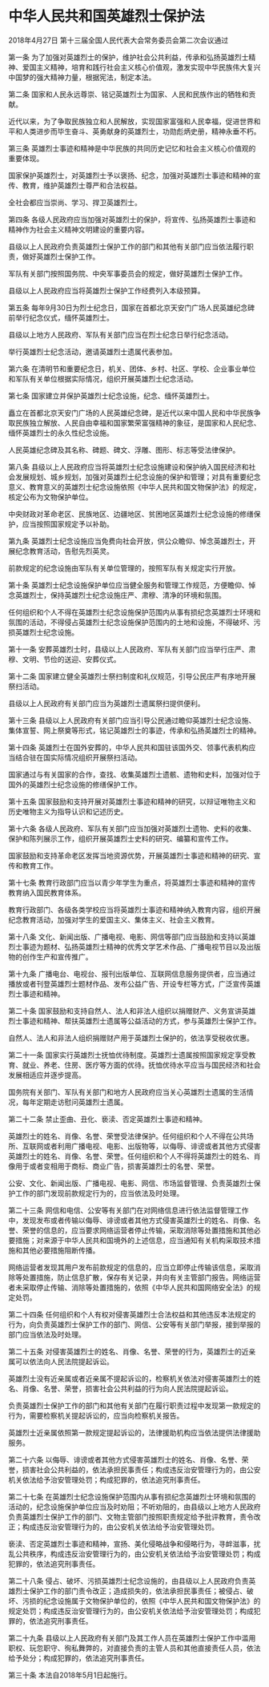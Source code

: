 # 中华人民共和国英雄烈士保护法

2018年4月27日 第十三届全国人民代表大会常务委员会第二次会议通过

<!-- INFO END -->

第一条 为了加强对英雄烈士的保护，维护社会公共利益，传承和弘扬英雄烈士精神、爱国主义精神，培育和践行社会主义核心价值观，激发实现中华民族伟大复兴中国梦的强大精神力量，根据宪法，制定本法。

第二条 国家和人民永远尊崇、铭记英雄烈士为国家、人民和民族作出的牺牲和贡献。

近代以来，为了争取民族独立和人民解放，实现国家富强和人民幸福，促进世界和平和人类进步而毕生奋斗、英勇献身的英雄烈士，功勋彪炳史册，精神永垂不朽。

第三条 英雄烈士事迹和精神是中华民族的共同历史记忆和社会主义核心价值观的重要体现。

国家保护英雄烈士，对英雄烈士予以褒扬、纪念，加强对英雄烈士事迹和精神的宣传、教育，维护英雄烈士尊严和合法权益。

全社会都应当崇尚、学习、捍卫英雄烈士。

第四条 各级人民政府应当加强对英雄烈士的保护，将宣传、弘扬英雄烈士事迹和精神作为社会主义精神文明建设的重要内容。

县级以上人民政府负责英雄烈士保护工作的部门和其他有关部门应当依法履行职责，做好英雄烈士保护工作。

军队有关部门按照国务院、中央军事委员会的规定，做好英雄烈士保护工作。

县级以上人民政府应当将英雄烈士保护工作经费列入本级预算。

第五条 每年9月30日为烈士纪念日，国家在首都北京天安门广场人民英雄纪念碑前举行纪念仪式，缅怀英雄烈士。

县级以上地方人民政府、军队有关部门应当在烈士纪念日举行纪念活动。

举行英雄烈士纪念活动，邀请英雄烈士遗属代表参加。

第六条 在清明节和重要纪念日，机关、团体、乡村、社区、学校、企业事业单位和军队有关单位根据实际情况，组织开展英雄烈士纪念活动。

第七条 国家建立并保护英雄烈士纪念设施，纪念、缅怀英雄烈士。

矗立在首都北京天安门广场的人民英雄纪念碑，是近代以来中国人民和中华民族争取民族独立解放、人民自由幸福和国家繁荣富强精神的象征，是国家和人民纪念、缅怀英雄烈士的永久性纪念设施。

人民英雄纪念碑及其名称、碑题、碑文、浮雕、图形、标志等受法律保护。

第八条 县级以上人民政府应当将英雄烈士纪念设施建设和保护纳入国民经济和社会发展规划、城乡规划，加强对英雄烈士纪念设施的保护和管理；对具有重要纪念意义、教育意义的英雄烈士纪念设施依照《中华人民共和国文物保护法》的规定，核定公布为文物保护单位。

中央财政对革命老区、民族地区、边疆地区、贫困地区英雄烈士纪念设施的修缮保护，应当按照国家规定予以补助。

第九条 英雄烈士纪念设施应当免费向社会开放，供公众瞻仰、悼念英雄烈士，开展纪念教育活动，告慰先烈英灵。

前款规定的纪念设施由军队有关单位管理的，按照军队有关规定实行开放。

第十条 英雄烈士纪念设施保护单位应当健全服务和管理工作规范，方便瞻仰、悼念英雄烈士，保持英雄烈士纪念设施庄严、肃穆、清净的环境和氛围。

任何组织和个人不得在英雄烈士纪念设施保护范围内从事有损纪念英雄烈士环境和氛围的活动，不得侵占英雄烈士纪念设施保护范围内的土地和设施，不得破坏、污损英雄烈士纪念设施。

第十一条 安葬英雄烈士时，县级以上人民政府、军队有关部门应当举行庄严、肃穆、文明、节俭的送迎、安葬仪式。

第十二条 国家建立健全英雄烈士祭扫制度和礼仪规范，引导公民庄严有序地开展祭扫活动。

县级以上人民政府有关部门应当为英雄烈士遗属祭扫提供便利。

第十三条 县级以上人民政府有关部门应当引导公民通过瞻仰英雄烈士纪念设施、集体宣誓、网上祭奠等形式，铭记英雄烈士的事迹，传承和弘扬英雄烈士的精神。

第十四条 英雄烈士在国外安葬的，中华人民共和国驻该国外交、领事代表机构应当结合驻在国实际情况组织开展祭扫活动。

国家通过与有关国家的合作，查找、收集英雄烈士遗骸、遗物和史料，加强对位于国外的英雄烈士纪念设施的修缮保护工作。

第十五条 国家鼓励和支持开展对英雄烈士事迹和精神的研究，以辩证唯物主义和历史唯物主义为指导认识和记述历史。

第十六条 各级人民政府、军队有关部门应当加强对英雄烈士遗物、史料的收集、保护和陈列展示工作，组织开展英雄烈士史料的研究、编纂和宣传工作。

国家鼓励和支持革命老区发挥当地资源优势，开展英雄烈士事迹和精神的研究、宣传和教育工作。

第十七条 教育行政部门应当以青少年学生为重点，将英雄烈士事迹和精神的宣传教育纳入国民教育体系。

教育行政部门、各级各类学校应当将英雄烈士事迹和精神纳入教育内容，组织开展纪念教育活动，加强对学生的爱国主义、集体主义、社会主义教育。

第十八条 文化、新闻出版、广播电视、电影、网信等部门应当鼓励和支持以英雄烈士事迹为题材、弘扬英雄烈士精神的优秀文学艺术作品、广播电视节目以及出版物的创作生产和宣传推广。

第十九条 广播电台、电视台、报刊出版单位、互联网信息服务提供者，应当通过播放或者刊登英雄烈士题材作品、发布公益广告、开设专栏等方式，广泛宣传英雄烈士事迹和精神。

第二十条 国家鼓励和支持自然人、法人和非法人组织以捐赠财产、义务宣讲英雄烈士事迹和精神、帮扶英雄烈士遗属等公益活动的方式，参与英雄烈士保护工作。

自然人、法人和非法人组织捐赠财产用于英雄烈士保护的，依法享受税收优惠。

第二十一条 国家实行英雄烈士抚恤优待制度。英雄烈士遗属按照国家规定享受教育、就业、养老、住房、医疗等方面的优待。抚恤优待水平应当与国民经济和社会发展相适应并逐步提高。

国务院有关部门、军队有关部门和地方人民政府应当关心英雄烈士遗属的生活情况，每年定期走访慰问英雄烈士遗属。

第二十二条 禁止歪曲、丑化、亵渎、否定英雄烈士事迹和精神。

英雄烈士的姓名、肖像、名誉、荣誉受法律保护。任何组织和个人不得在公共场所、互联网或者利用广播电视、电影、出版物等，以侮辱、诽谤或者其他方式侵害英雄烈士的姓名、肖像、名誉、荣誉。任何组织和个人不得将英雄烈士的姓名、肖像用于或者变相用于商标、商业广告，损害英雄烈士的名誉、荣誉。

公安、文化、新闻出版、广播电视、电影、网信、市场监督管理、负责英雄烈士保护工作的部门发现前款规定行为的，应当依法及时处理。

第二十三条 网信和电信、公安等有关部门在对网络信息进行依法监督管理工作中，发现发布或者传输以侮辱、诽谤或者其他方式侵害英雄烈士的姓名、肖像、名誉、荣誉的信息的，应当要求网络运营者停止传输，采取消除等处置措施和其他必要措施；对来源于中华人民共和国境外的上述信息，应当通知有关机构采取技术措施和其他必要措施阻断传播。

网络运营者发现其用户发布前款规定的信息的，应当立即停止传输该信息，采取消除等处置措施，防止信息扩散，保存有关记录，并向有关主管部门报告。网络运营者未采取停止传输、消除等处置措施的，依照《中华人民共和国网络安全法》的规定处罚。

第二十四条 任何组织和个人有权对侵害英雄烈士合法权益和其他违反本法规定的行为，向负责英雄烈士保护工作的部门、网信、公安等有关部门举报，接到举报的部门应当依法及时处理。

第二十五条 对侵害英雄烈士的姓名、肖像、名誉、荣誉的行为，英雄烈士的近亲属可以依法向人民法院提起诉讼。

英雄烈士没有近亲属或者近亲属不提起诉讼的，检察机关依法对侵害英雄烈士的姓名、肖像、名誉、荣誉，损害社会公共利益的行为向人民法院提起诉讼。

负责英雄烈士保护工作的部门和其他有关部门在履行职责过程中发现第一款规定的行为，需要检察机关提起诉讼的，应当向检察机关报告。

英雄烈士近亲属依照第一款规定提起诉讼的，法律援助机构应当依法提供法律援助服务。

第二十六条 以侮辱、诽谤或者其他方式侵害英雄烈士的姓名、肖像、名誉、荣誉，损害社会公共利益的，依法承担民事责任；构成违反治安管理行为的，由公安机关依法给予治安管理处罚；构成犯罪的，依法追究刑事责任。

第二十七条 在英雄烈士纪念设施保护范围内从事有损纪念英雄烈士环境和氛围的活动的，纪念设施保护单位应当及时劝阻；不听劝阻的，由县级以上地方人民政府负责英雄烈士保护工作的部门、文物主管部门按照职责规定给予批评教育，责令改正；构成违反治安管理行为的，由公安机关依法给予治安管理处罚。

亵渎、否定英雄烈士事迹和精神，宣扬、美化侵略战争和侵略行为，寻衅滋事，扰乱公共秩序，构成违反治安管理行为的，由公安机关依法给予治安管理处罚；构成犯罪的，依法追究刑事责任。

第二十八条 侵占、破坏、污损英雄烈士纪念设施的，由县级以上人民政府负责英雄烈士保护工作的部门责令改正；造成损失的，依法承担民事责任；被侵占、破坏、污损的纪念设施属于文物保护单位的，依照《中华人民共和国文物保护法》的规定处罚；构成违反治安管理行为的，由公安机关依法给予治安管理处罚；构成犯罪的，依法追究刑事责任。

第二十九条 县级以上人民政府有关部门及其工作人员在英雄烈士保护工作中滥用职权、玩忽职守、徇私舞弊的，对直接负责的主管人员和其他直接责任人员，依法给予处分；构成犯罪的，依法追究刑事责任。

第三十条 本法自2018年5月1日起施行。

